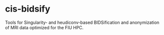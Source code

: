 # cis-bidsify
Tools for Singularity- and heudiconv-based BIDSification and anonymization of MRI data optimized for the FIU HPC.
